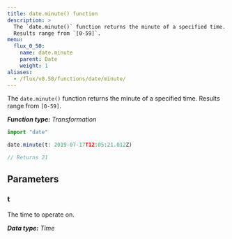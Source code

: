 ```yaml
---
title: date.minute() function
description: >
  The `date.minute()` function returns the minute of a specified time.
  Results range from `[0-59]`.
menu:
  flux_0_50:
    name: date.minute
    parent: Date
    weight: 1
aliases:
  - /flux/v0.50/functions/date/minute/
---
```


The `date.minute()` function returns the minute of a specified time.
Results range from `[0-59]`.

_**Function type:** Transformation_  

```js
import "date"

date.minute(t: 2019-07-17T12:05:21.012Z)

// Returns 21
```

## Parameters

### t
The time to operate on.

_**Data type:** Time_
